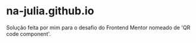 # na-julia.github.io
Solução feita por mim para o desafio do Frontend Mentor nomeado de 'QR code component'.
